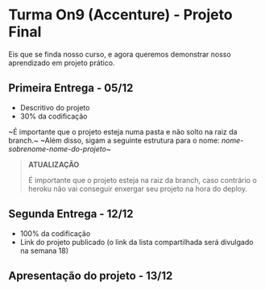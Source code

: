 # Turma On9 (Accenture) - Projeto Final

Eis que se finda nosso curso, e agora queremos demonstrar nosso aprendizado em projeto prático.

## Primeira Entrega - 05/12

* Descritivo do projeto
* 30% da codificação

~É importante que o projeto esteja numa pasta e não solto na raiz da branch.~ ~Além disso, sigam a seguinte estrutura para o nome:
_nome-sobrenome-nome-do-projeto_~

>**ATUALIZAÇÃO**
>
>É importante que o projeto esteja na raiz da branch, caso contrário o heroku não vai conseguir enxergar seu projeto na hora do deploy.

## Segunda Entrega - 12/12

* 100% da codificação
* Link do projeto publicado (o link da lista compartilhada será divulgado na semana 18)

## Apresentação do projeto - 13/12
